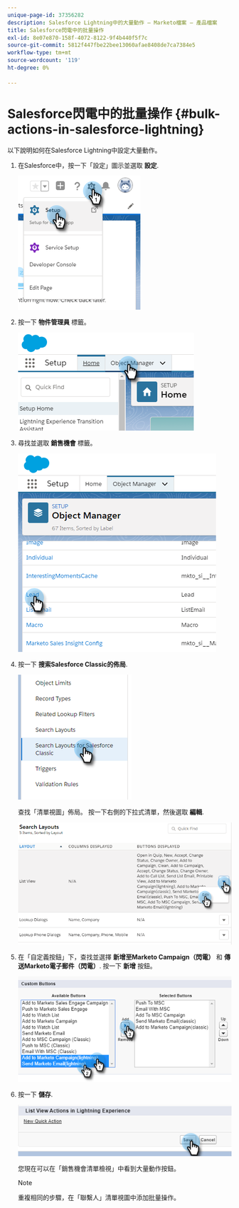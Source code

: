 ```yaml
---
unique-page-id: 37356282
description: Salesforce Lightning中的大量動作 — Marketo檔案 — 產品檔案
title: Salesforce閃電中的批量操作
exl-id: 8e07e870-158f-4072-8122-9f4b440f5f7c
source-git-commit: 5812f447fbe22bee13060afae8408de7ca7384e5
workflow-type: tm+mt
source-wordcount: '119'
ht-degree: 0%

---
```


# Salesforce閃電中的批量操作 {#bulk-actions-in-salesforce-lightning}

以下說明如何在Salesforce Lightning中設定大量動作。

1. 在Salesforce中，按一下「設定」圖示並選取 **設定**.

   ![](assets/bulk-actions-in-salesforce-lightning-1.png)

1. 按一下 **物件管理員** 標籤。

   ![](assets/bulk-actions-in-salesforce-lightning-2.png)

1. 尋找並選取 **銷售機會** 標籤。

   ![](assets/bulk-actions-in-salesforce-lightning-3.png)

1. 按一下 **搜索Salesforce Classic的佈局**.

   ![](assets/bulk-actions-in-salesforce-lightning-4.png)

   查找「清單視圖」佈局。 按一下右側的下拉式清單，然後選取 **編輯**.

   ![](assets/bulk-actions-in-salesforce-lightning-5.png)

1. 在「自定義按鈕」下，查找並選擇 **新增至Marketo Campaign（閃電）** 和 **傳送Marketo電子郵件（閃電）**. 按一下 **新增** 按鈕。

   ![](assets/bulk-actions-in-salesforce-lightning-6.png)

1. 按一下 **儲存**.

   ![](assets/bulk-actions-in-salesforce-lightning-7.png)

   您現在可以在「銷售機會清單檢視」中看到大量動作按鈕。

   >[!NOTE]
   >
   >重複相同的步驟，在「聯繫人」清單視圖中添加批量操作。
